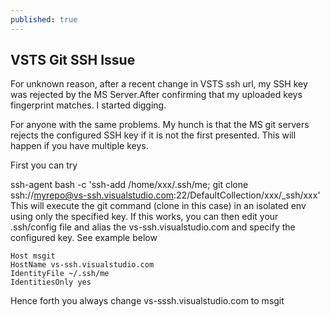 ```yaml
---
published: true
---
```


## VSTS Git SSH Issue


For unknown reason, after a recent change in VSTS ssh url, my SSH key was rejected by the MS Server.After confirming that my uploaded keys fingerprint matches. I started digging.

For anyone with the same problems. My hunch is that the MS git servers rejects the configured SSH key if it is not the first presented. This will happen if you have multiple keys. 

First you can try 

ssh-agent bash -c 'ssh-add /home/xxx/.ssh/me; git clone ssh://myrepo@vs-ssh.visualstudio.com:22/DefaultCollection/xxx/_ssh/xxx'
This will execute the git command (clone in this case) in an isolated env using only the specified key. If this works, you can then edit your .ssh/config file and alias the vs-ssh.visualstudio.com and specify the configured key. See example below

```
Host msgit 
HostName vs-ssh.visualstudio.com 
IdentityFile ~/.ssh/me
IdentitiesOnly yes
```

Hence forth you always change vs-sssh.visualstudio.com to msgit





